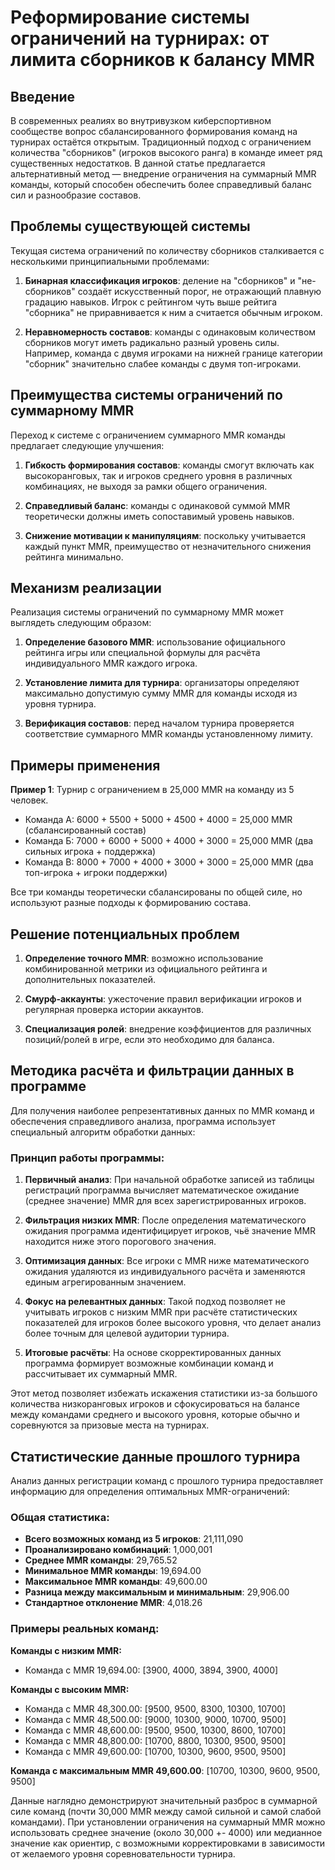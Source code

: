 # Реформирование системы ограничений на турнирах: от лимита сборников к балансу MMR

## Введение

В современных реалиях во внутривузком киберспортивном сообществе вопрос сбалансированного формирования команд на турнирах остаётся открытым. Традиционный подход с ограничением количества "сборников" (игроков высокого ранга) в команде имеет ряд существенных недостатков. В данной статье предлагается альтернативный метод — внедрение ограничения на суммарный MMR команды, который способен обеспечить более справедливый баланс сил и разнообразие составов.

## Проблемы существующей системы

Текущая система ограничений по количеству сборников сталкивается с несколькими принципиальными проблемами:

1. **Бинарная классификация игроков**: деление на "сборников" и "не-сборников" создаёт искусственный порог, не отражающий плавную градацию навыков. Игрок с рейтингом чуть выше рейтига "сборника" не приравнивается к ним а считается обычным игроком.

2. **Неравномерность составов**: команды с одинаковым количеством сборников могут иметь радикально разный уровень силы. Например, команда с двумя игроками на нижней границе категории "сборник" значительно слабее команды с двумя топ-игроками.

## Преимущества системы ограничений по суммарному MMR

Переход к системе с ограничением суммарного MMR команды предлагает следующие улучшения:

1. **Гибкость формирования составов**: команды смогут включать как высокоранговых, так и игроков среднего уровня в различных комбинациях, не выходя за рамки общего ограничения.

2. **Справедливый баланс**: команды с одинаковой суммой MMR теоретически должны иметь сопоставимый уровень навыков.

3. **Снижение мотивации к манипуляциям**: поскольку учитывается каждый пункт MMR, преимущество от незначительного снижения рейтинга минимально.

## Механизм реализации

Реализация системы ограничений по суммарному MMR может выглядеть следующим образом:

1. **Определение базового MMR**: использование официального рейтинга игры или специальной формулы для расчёта индивидуального MMR каждого игрока.

2. **Установление лимита для турнира**: организаторы определяют максимально допустимую сумму MMR для команды исходя из уровня турнира.

3. **Верификация составов**: перед началом турнира проверяется соответствие суммарного MMR команды установленному лимиту.

## Примеры применения

**Пример 1**: Турнир с ограничением в 25,000 MMR на команду из 5 человек.
- Команда А: 6000 + 5500 + 5000 + 4500 + 4000 = 25,000 MMR (сбалансированный состав)
- Команда Б: 7000 + 6000 + 5000 + 4000 + 3000 = 25,000 MMR (два сильных игрока + поддержка)
- Команда В: 8000 + 7000 + 4000 + 3000 + 3000 = 25,000 MMR (два топ-игрока + игроки поддержки)

Все три команды теоретически сбалансированы по общей силе, но используют разные  подходы к формированию состава.

## Решение потенциальных проблем

1. **Определение точного MMR**: возможно использование комбинированной метрики из официального рейтинга и дополнительных показателей.

2. **Смурф-аккаунты**: ужесточение правил верификации игроков и регулярная проверка истории аккаунтов.

3. **Специализация ролей**: внедрение коэффициентов для различных позиций/ролей в игре, если это необходимо для баланса.

## Методика расчёта и фильтрации данных в программе

Для получения наиболее репрезентативных данных по MMR команд и обеспечения справедливого анализа, программа использует специальный алгоритм обработки данных:

### Принцип работы программы:

1. **Первичный анализ**: При начальной обработке записей из таблицы регистраций программа вычисляет математическое ожидание (среднее значение) MMR для всех зарегистрированных игроков.

2. **Фильтрация низких MMR**: После определения математического ожидания программа идентифицирует игроков, чьё значение MMR находится ниже этого порогового значения.

3. **Оптимизация данных**: Все игроки с MMR ниже математического ожидания удаляются из индивидуального расчёта и заменяются единым агрегированным значением.

4. **Фокус на релевантных данных**: Такой подход позволяет не учитывать игроков с низким MMR при расчёте статистических показателей для игроков более высокого уровня, что делает анализ более точным для целевой аудитории турнира.

5. **Итоговые расчёты**: На основе скорректированных данных программа формирует возможные комбинации команд и рассчитывает их суммарный MMR.

Этот метод позволяет избежать искажения статистики из-за большого количества низкоранговых игроков и сфокусироваться на балансе между командами среднего и высокого уровня, которые обычно и соревнуются за призовые места на турнирах.

## Статистические данные прошлого турнира

Анализ данных регистрации команд с прошлого турнира предоставляет информацию для определения оптимальных MMR-ограничений:

### Общая статистика:
- **Всего возможных команд из 5 игроков**: 21,111,090
- **Проанализировано комбинаций**: 1,000,001
- **Среднее MMR команды**: 29,765.52
- **Минимальное MMR команды**: 19,694.00
- **Максимальное MMR команды**: 49,600.00
- **Разница между максимальным и минимальным**: 29,906.00
- **Стандартное отклонение MMR**: 4,018.26

### Примеры реальных команд:

**Команды с низким MMR:**
- Команда с MMR 19,694.00: [3900, 4000, 3894, 3900, 4000]

**Команды с высоким MMR:**
- Команда с MMR 48,300.00: [9500, 9500, 8300, 10300, 10700]
- Команда с MMR 48,500.00: [9000, 10300, 9000, 10700, 9500]
- Команда с MMR 48,600.00: [9500, 9500, 10300, 8600, 10700]
- Команда с MMR 48,800.00: [10700, 8800, 10300, 9500, 9500]
- Команда с MMR 49,600.00: [10700, 10300, 9600, 9500, 9500]

**Команда с максимальным MMR 49,600.00**: [10700, 10300, 9600, 9500, 9500]

Данные наглядно демонстрируют значительный разброс в суммарной силе команд (почти 30,000 MMR между самой сильной и самой слабой командами). При установлении ограничения на суммарный MMR можно использовать среднее значение (около 30,000 +- 4000) или медианное значение как ориентир, с возможными корректировками в зависимости от желаемого уровня соревновательности турнира.

